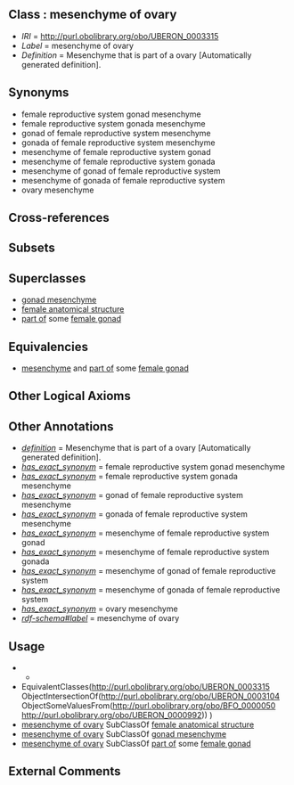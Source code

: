 
## Class : mesenchyme of ovary

 * *IRI* = http://purl.obolibrary.org/obo/UBERON_0003315
 * *Label* = mesenchyme of ovary
 * *Definition* = Mesenchyme that is part of a ovary [Automatically generated definition].

## Synonyms

 * female reproductive system gonad mesenchyme
 * female reproductive system gonada mesenchyme
 * gonad of female reproductive system mesenchyme
 * gonada of female reproductive system mesenchyme
 * mesenchyme of female reproductive system gonad
 * mesenchyme of female reproductive system gonada
 * mesenchyme of gonad of female reproductive system
 * mesenchyme of gonada of female reproductive system
 * ovary mesenchyme

## Cross-references


## Subsets


## Superclasses

 * [gonad mesenchyme](../../UBERON/55/UBERON_0003855.md)
 * [female anatomical structure](../../UBERON/04/UBERON_0014404.md)
 * [part of](../../BFO/50/BFO_0000050.md) some [female gonad](../../UBERON/92/UBERON_0000992.md)

## Equivalencies

 * [mesenchyme](../../UBERON/04/UBERON_0003104.md) and [part of](../../BFO/50/BFO_0000050.md) some [female gonad](../../UBERON/92/UBERON_0000992.md)

## Other Logical Axioms


## Other Annotations

 * *[definition](../../IAO/15/IAO_0000115.md)* = Mesenchyme that is part of a ovary [Automatically generated definition].
 * *[has_exact_synonym](../../ym/oboInOwl#hasExactSynonym.md)* = female reproductive system gonad mesenchyme
 * *[has_exact_synonym](../../ym/oboInOwl#hasExactSynonym.md)* = female reproductive system gonada mesenchyme
 * *[has_exact_synonym](../../ym/oboInOwl#hasExactSynonym.md)* = gonad of female reproductive system mesenchyme
 * *[has_exact_synonym](../../ym/oboInOwl#hasExactSynonym.md)* = gonada of female reproductive system mesenchyme
 * *[has_exact_synonym](../../ym/oboInOwl#hasExactSynonym.md)* = mesenchyme of female reproductive system gonad
 * *[has_exact_synonym](../../ym/oboInOwl#hasExactSynonym.md)* = mesenchyme of female reproductive system gonada
 * *[has_exact_synonym](../../ym/oboInOwl#hasExactSynonym.md)* = mesenchyme of gonad of female reproductive system
 * *[has_exact_synonym](../../ym/oboInOwl#hasExactSynonym.md)* = mesenchyme of gonada of female reproductive system
 * *[has_exact_synonym](../../ym/oboInOwl#hasExactSynonym.md)* = ovary mesenchyme
 * *[rdf-schema#label](../../el/rdf-schema#label.md)* = mesenchyme of ovary

## Usage

 * -
 * EquivalentClasses(<http://purl.obolibrary.org/obo/UBERON_0003315> ObjectIntersectionOf(<http://purl.obolibrary.org/obo/UBERON_0003104> ObjectSomeValuesFrom(<http://purl.obolibrary.org/obo/BFO_0000050> <http://purl.obolibrary.org/obo/UBERON_0000992>)) )
 * [mesenchyme of ovary](../../UBERON/15/UBERON_0003315.md) SubClassOf [female anatomical structure](../../UBERON/04/UBERON_0014404.md)
 * [mesenchyme of ovary](../../UBERON/15/UBERON_0003315.md) SubClassOf [gonad mesenchyme](../../UBERON/55/UBERON_0003855.md)
 * [mesenchyme of ovary](../../UBERON/15/UBERON_0003315.md) SubClassOf [part of](../../BFO/50/BFO_0000050.md) some [female gonad](../../UBERON/92/UBERON_0000992.md)

## External Comments

